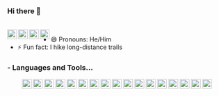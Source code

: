 ### Hi there 👋

<br/>
<a href="https://twitter.com/ATGardner">
  <img align="left" alt="Noam Gal| Twitter" width="22px" src="https://cdn.jsdelivr.net/npm/simple-icons@v3/icons/twitter.svg" />
</a>
<a href="https://www.linkedin.com/in/noamgal/">
  <img align="left" alt="Linkedin" width="22px" src="https://cdn.jsdelivr.net/npm/simple-icons@v3/icons/linkedin.svg" />
</a>
<a href="https://www.instagram.com/atgardner/">
  <img align="left" alt="Instagram" width="22px" src="https://cdn.jsdelivr.net/npm/simple-icons@v3/icons/instagram.svg" />
</a>
<a href="https://www.facebook.com/noam.gal/">
  <img align="left" alt="Facebook" width="22px" src="https://cdn.jsdelivr.net/npm/simple-icons@v3/icons/facebook.svg" />
</a>

<!--![](https://visitor-badge.glitch.me/badge?page_id=ATGardner.ATGardner)-->

- 😄 Pronouns: He/Him
- ⚡ Fun fact: I hike long-distance trails

### - Languages and Tools...

<p align="center">
  <img src="https://cdn.jsdelivr.net/npm/simple-icons@v3/icons/intellijidea.svg" alt="IntelliJ IDEA" width="22px"           style="color:#000000;">
  <img src="https://cdn.jsdelivr.net/npm/simple-icons@v3/icons/java.svg" alt="Java" width="22px"                            style="color:#007396;">
  <img src="https://cdn.jsdelivr.net/npm/simple-icons@v3/icons/visualstudiocode.svg" alt="Visual Studio Code" width="22px"  style="color:#007ACC;">
  <img src="https://cdn.jsdelivr.net/npm/simple-icons@v3/icons/css3.svg" alt="JavaScript" width="22px"                      style="color:#1572B6;">
  <img src="https://cdn.jsdelivr.net/npm/simple-icons@v3/icons/amazonaws.svg" alt="React" width="22px"                      style="color:#232F3E;">
  <img src="https://cdn.jsdelivr.net/npm/simple-icons@v3/icons/docker.svg" alt="Docker" width="22px"                        style="color:#2496ED;">
  <img src="https://cdn.jsdelivr.net/npm/simple-icons@v3/icons/kubernetes.svg" alt="Kubernetes" width="22px"                style="color=#326CE5;">
  <img src="https://cdn.jsdelivr.net/npm/simple-icons@v3/icons/node-dot-js.svg" alt="HTML5" width="22px"                    style="color:#339933;">
  <img src="https://cdn.jsdelivr.net/npm/simple-icons@v3/icons/python.svg" alt="Python" width="22px"                        style="color:#3776AB;">
  <img src="https://cdn.jsdelivr.net/npm/simple-icons@v3/icons/mysql.svg" alt="MySQL" width="22px"                          style="color:#4479A1;">
  <img src="https://cdn.jsdelivr.net/npm/simple-icons@v3/icons/mongodb.svg" alt="MongoDB" width="22px"                      style="color:#47A248;">
  <img src="https://cdn.jsdelivr.net/npm/simple-icons@v3/icons/react.svg" alt="React" width="22px"                          style="color:#61DAFB;">
  <img src="https://cdn.jsdelivr.net/npm/simple-icons@v3/icons/npm.svg" alt="React" width="22px"                            style="color:#CB3837;">
  <img src="https://cdn.jsdelivr.net/npm/simple-icons@v3/icons/ruby.svg" alt="Ruby" width="22px"                            style="color:#CC342D;">
  <img src="https://cdn.jsdelivr.net/npm/simple-icons@v3/icons/html5.svg" alt="HTML5" width="22px"                          style="color:#E34F26;">
  <img src="https://cdn.jsdelivr.net/npm/simple-icons@v3/icons/javascript.svg" alt="JavaScript" width="22px"                style="color:#F7DF1E;">
  <img src="https://cdn.jsdelivr.net/npm/simple-icons@v3/icons/rabbitmq.svg" alt="RabbitMQ" width="22px"                    style="color:#FF6600;">
</p>

<!--
**ATGardner/ATGardner** is a ✨ _special_ ✨ repository because its `README.md` (this file) appears on your GitHub profile.

Here are some ideas to get you started:

- 🔭 I’m currently working on ...
- 🌱 I’m currently learning ...
- 👯 I’m looking to collaborate on ...
- 🤔 I’m looking for help with ...
- 💬 Ask me about ...
- 📫 How to reach me: ...
-->
